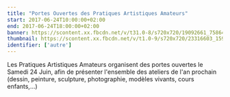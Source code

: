 ```yaml
---
title: "Portes Ouvertes des Pratiques Artistiques Amateurs"
start: 2017-06-24T10:00:00+02:00
end: 2017-06-24T18:00:00+02:00
banner: https://scontent.xx.fbcdn.net/v/t31.0-8/s720x720/19092661_758647624316494_7001394428370440378_o.jpg?oh=667f1cc203fdcf3b16532067ccead62f&oe=5AA99976
thumbnail: https://scontent.xx.fbcdn.net/v/t1.0-9/s720x720/23316603_1596571370403323_351878779815449221_n.jpg?oh=9641a497c8905171f66efc8d1e790500&oe=5AAE2847
identifier: ['autre']
---
```

 Les Pratiques Artistiques Amateurs organisent des portes ouvertes le Samedi 24 Juin, afin de présenter l'ensemble des ateliers de l'an prochain (dessin, peinture, sculpture, photographie, modèles vivants, cours enfants,...)

